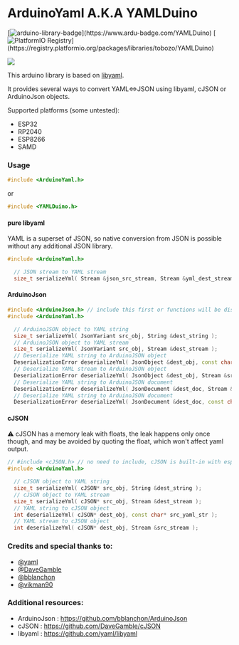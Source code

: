 # ArduinoYaml A.K.A YAMLDuino


[![arduino-library-badge](https://www.ardu-badge.com/badge/YAMLDuino.svg?)](https://www.ardu-badge.com/YAMLDuino)
[![PlatformIO Registry](https://badges.registry.platformio.org/packages/tobozo/library/YAMLDuino.svg?)](https://registry.platformio.org/packages/libraries/tobozo/YAMLDuino)

![](https://raw.githubusercontent.com/tobozo/YAMLDuino/main/assets/sleazy-logo-with-title.png)


This arduino library is based on [libyaml](https://github.com/yaml/libyaml).

It provides several ways to convert YAML<=>JSON using libyaml, cJSON or ArduinoJson objects.

Supported platforms (some untested):

- ESP32
- RP2040
- ESP8266
- SAMD



### Usage

```cpp
#include <ArduinoYaml.h>

```

or

```cpp
#include <YAMLDuino.h>

```




#### pure libyaml

YAML is a superset of JSON, so native conversion from JSON is possible without any additional JSON library.

```cpp
#include <ArduinoYaml.h>

  // JSON stream to YAML stream
  size_t serializeYml( Stream &json_src_stream, Stream &yml_dest_stream );

```


#### ArduinoJson


```cpp
#include <ArduinoJson.h> // include this first or functions will be disabled
#include <ArduinoYaml.h>

  // ArduinoJSON object to YAML string
  size_t serializeYml( JsonVariant src_obj, String &dest_string );
  // ArduinoJSON object to YAML stream
  size_t serializeYml( JsonVariant src_obj, Stream &dest_stream );
  // Deserialize YAML string to ArduinoJSON object
  DeserializationError deserializeYml( JsonObject &dest_obj, const char* src_yaml_str );
  // Deserialize YAML stream to ArduinoJSON object
  DeserializationError deserializeYml( JsonObject &dest_obj, Stream &src_stream );
  // Deserialize YAML string to ArduinoJSON document
  DeserializationError deserializeYml( JsonDocument &dest_doc, Stream &src_stream );
  // Deserialize YAML string to ArduinoJSON document
  DeserializationError deserializeYml( JsonDocument &dest_doc, const char *src_yaml_str) ;

```



#### cJSON

⚠️ cJSON has a memory leak with floats, the leak happens only once though, and may be
avoided by quoting the float, which won't affect yaml output.


```cpp
// #include <cJSON.h> // no need to include, cJSON is built-in with esp32 and also bundled with ArduinoYaml
#include <ArduinoYaml.h>

  // cJSON object to YAML string
  size_t serializeYml( cJSON* src_obj, String &dest_string );
  // cJSON object to YAML stream
  size_t serializeYml( cJSON* src_obj, Stream &dest_stream );
  // YAML string to cJSON object
  int deserializeYml( cJSON* dest_obj, const char* src_yaml_str );
  // YAML stream to cJSON object
  int deserializeYml( cJSON* dest_obj, Stream &src_stream );

```





### Credits and special thanks to:

  - [@yaml](https://github.com/yaml)
  - [@DaveGamble](https://github.com/DaveGamble)
  - [@bblanchon](https://github.com/bblanchon)
  - [@vikman90](https://github.com/vikman90/yaml2json)

### Additional resources:

  - ArduinoJson : https://github.com/bblanchon/ArduinoJson
  - cJSON : https://github.com/DaveGamble/cJSON
  - libyaml : https://github.com/yaml/libyaml
